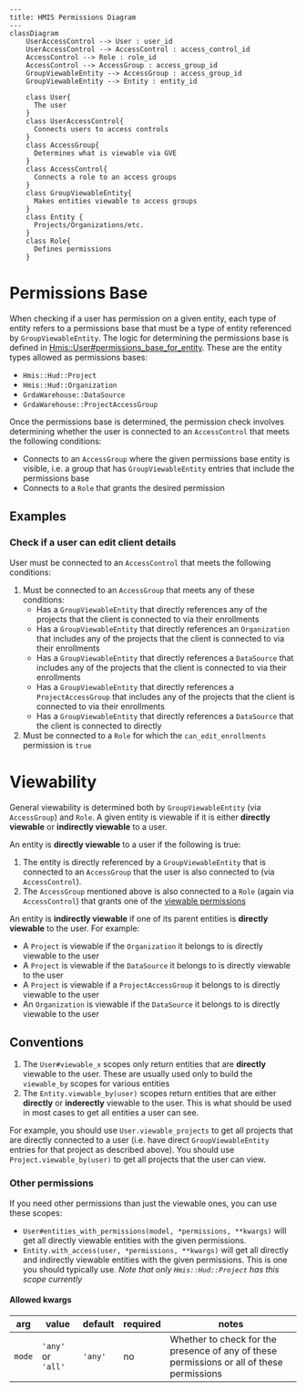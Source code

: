 ```mermaid
---
title: HMIS Permissions Diagram
---
classDiagram
    UserAccessControl --> User : user_id
    UserAccessControl --> AccessControl : access_control_id
    AccessControl --> Role : role_id
    AccessControl --> AccessGroup : access_group_id
    GroupViewableEntity --> AccessGroup : access_group_id
    GroupViewableEntity --> Entity : entity_id

    class User{
      The user
    }
    class UserAccessControl{
      Connects users to access controls
    }
    class AccessGroup{
      Determines what is viewable via GVE
    }
    class AccessControl{
      Connects a role to an access groups
    }
    class GroupViewableEntity{
      Makes entities viewable to access groups
    }
    class Entity {
      Projects/Organizations/etc.
    }
    class Role{
      Defines permissions
    }
```

# Permissions Base

When checking if a user has permission on a given entity, each type of entity refers to a permissions base that must be a type of entity referenced by `GroupViewableEntity`. The logic for determining the permissions base is defined in  [Hmis::User#permissions_base_for_entity](https://github.com/greenriver/hmis-warehouse/blob/0323d1fdf86ea39b0dfa45ba5fab3da4220c75ec/drivers/hmis/app/models/hmis/user.rb#L87). These are the entity types allowed as permissions bases:

- `Hmis::Hud::Project`
- `Hmis::Hud::Organization`
- `GrdaWarehouse::DataSource`
- `GrdaWarehouse::ProjectAccessGroup`

Once the permissions base is determined, the permission check involves determining whether the user is connected to an `AccessControl` that meets the following conditions:

- Connects to an `AccessGroup` where the given permissions base entity is visible, i.e. a group that has `GroupViewableEntity` entries that include the permissions base
- Connects to a `Role` that grants the desired permission

## Examples

### Check if a user can edit client details

User must be connected to an `AccessControl` that meets the following conditions:

1. Must be connected to an `AccessGroup` that meets any of these conditions:
    - Has a `GroupViewableEntity` that directly references any of the projects that the client is connected to via their enrollments
    - Has a `GroupViewableEntity` that directly references an `Organization` that includes any of the projects that the client is connected to via their enrollments
    - Has a `GroupViewableEntity` that directly references a `DataSource` that includes any of the projects that the client is connected to via their enrollments
    - Has a `GroupViewableEntity` that directly references a `ProjectAccessGroup` that includes any of the projects that the client is connected to via their enrollments
    - Has a `GroupViewableEntity` that directly references a `DataSource` that the client is connected to directly
2. Must be connected to a `Role` for which the `can_edit_enrollments` permission is `true`

# Viewability

General viewability is determined both by `GroupViewableEntity` (via `AccessGroup`) and `Role`. A given entity is viewable if it is either **directly viewable** or **indirectly viewable** to a user.

An entity is **directly viewable** to a user if the following is true:

1. The entity is directly referenced by a `GroupViewableEntity` that is connected to an `AccessGroup` that the user is also connected to (via `AccessControl`).
2. The `AccessGroup` mentioned above is also connected to a `Role` (again via `AccessControl`) that grants one of the [viewable permissions](https://github.com/greenriver/hmis-warehouse/blob/0323d1fdf86ea39b0dfa45ba5fab3da4220c75ec/drivers/hmis/app/models/hmis/role.rb#L32)

An entity is **indirectly viewable** if one of its parent entities is **directly viewable** to the user. For example:

- A `Project` is viewable if the `Organization` it belongs to is directly viewable to the user
- A `Project` is viewable if the `DataSource` it belongs to is directly viewable to the user
- A `Project` is viewable if a `ProjectAccessGroup` it belongs to is directly viewable to the user
- An `Organization` is viewable if the `DataSource` it belongs to is directly viewable to the user

## Conventions

1. The `User#viewable_x` scopes only return entities that are **directly** viewable to the user. These are usually used only to build the `viewable_by` scopes for various entities
2. The `Entity.viewable_by(user)` scopes return entities that are either **directly** or **inderectly** viewable to the user. This is what should be used in most cases to get all entities a user can see.

For example, you should use `User.viewable_projects` to get all projects that are directly connected to a user (i.e. have direct `GroupViewableEntity` entries for that project as described above). You should use `Project.viewable_by(user)` to get all projects that the user can view.

### Other permissions

If you need other permissions than just the viewable ones, you can use these scopes:

- `User#entities_with_permissions(model, *permissions, **kwargs)` will get all directly viewable entities with the given permissions.
- `Entity.with_access(user, *permissions, **kwargs)` will get all directly and indirectly viewable entities with the given permissions. This is one you should typically use. *Note that only `Hmis::Hud::Project` has this scope currently*

#### Allowed kwargs

| arg         | value       | default | required | notes |
| ----------- | ----------- | ------- | -------- | ----- |
| `mode`      | `'any'` or `'all'` | `'any'` | no | Whether to check for the presence of any of these permissions or all of these permissions